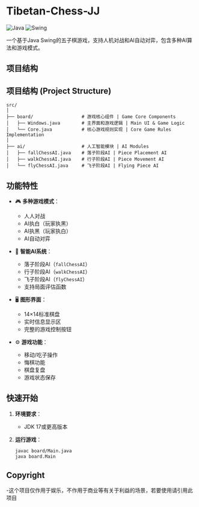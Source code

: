 # Tibetan-Chess-JJ

![Java](https://img.shields.io/badge/Java-17-blue) ![Swing](https://img.shields.io/badge/GUI-Swing-orange)

一个基于Java Swing的五子棋游戏，支持人机对战和AI自动对弈，包含多种AI算法和游戏模式。

## 项目结构

## 项目结构 (Project Structure)

```text
src/
│
├── board/                  # 游戏核心组件 | Game Core Components
│   ├── Windows.java        # 主界面和游戏逻辑 | Main UI & Game Logic
│   └── Core.java           # 核心游戏规则实现 | Core Game Rules Implementation
│
├── ai/                     # 人工智能模块 | AI Modules
│   ├── fallChessAI.java    # 落子阶段AI | Piece Placement AI
│   ├── walkChessAI.java    # 行子阶段AI | Piece Movement AI
│   └── flyChessAI.java     # 飞子阶段AI | Flying Piece AI
```

## 功能特性

- 🎮 **多种游戏模式**：
  - 人人对战
  - AI执白（玩家执黑）
  - AI执黑（玩家执白）
  - AI自动对弈

- 🤖 **智能AI系统**：
  - 落子阶段AI（`fallChessAI`）
  - 行子阶段AI（`walkChessAI`）
  - 飞子阶段AI（`flyChessAI`）
  - 支持局面评估函数

- 🖥️ **图形界面**：
  - 14×14标准棋盘
  - 实时信息显示区
  - 完整的游戏控制按钮

- ⚙️ **游戏功能**：
  - 移动/吃子操作
  - 悔棋功能
  - 棋盘复盘
  - 游戏状态保存

## 快速开始

1. **环境要求**：
   - JDK 17或更高版本

2. **运行游戏**：
   ```bash
   javac board/Main.java
   java board.Main

## Copyright
-这个项目仅作用于娱乐，不作用于商业等有关于利益的场景，若要使用请引用此项目
